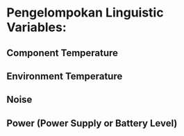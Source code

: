 # Pengelompokan Linguistic Variables:
## Component Temperature
## Environment Temperature
## Noise
## Power (Power Supply or Battery Level)